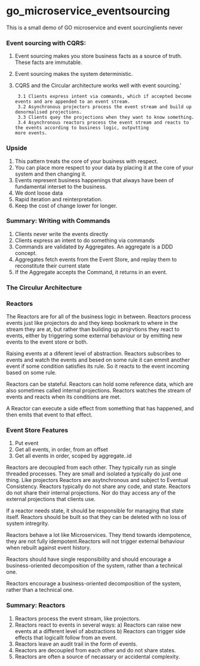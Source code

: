 

# go_microservice_eventsourcing
This is a small demo of GO microservice and event sourcinglients never 

### Event sourcing with CQRS:
1. Event sourcing makes you store business facts as a source of truth. These facts are immutable.

2. Event sourcing makes the system deterministic.

3. CQRS and the Circular architecture works well with event sourcing.'

        3.1 Clients express intent via commands, which if accepted become events and are appended to an event stream.
        3.2 Asynchronous projectors process the event stream and build up denormalised projections.
        3.3 Clients quey the projections when they want to know something.
        3.4 Asynchronous reactors process the event stream and reacts to the events according to business logic, outputting               more events. 
        
        
### Upside

1. This pattern treats the core of your business with respect.
2. You can place more respect to your data by placing it at the core of your system and then changing it.
3. Events represent business happenings that always have been of fundamental interset to the business.
4. We dont loose data
5. Rapid iteration and reinterpretation.
6. Keep the cost of change lower for longer.







### Summary: Writing with Commands
1. Clients never write the events directly
2. Clients express an intent to do something via commands
3. Commands are validated by Aggregates. An aggregate is a DDD concept.
4. Aggregates fetch events from the Event Store, and replay them to reconstitute their current state
5. If the Aggregate accepts the Command, it returns in an event.

### The Circulur Architecture

### Reactors
The Reactors are for all of the business logic in between. Reactors process events just like projectors do and they 
keep bookmark to where in the stream they are at, but rather than building up projrvtions they react to events, either by triggering some external behaviour or by emitting new  events to the event store or both.

Raising events at a diferent level of abstraction. Reactors subscribes to events and watch the events and 
besed on some rule it can emmit another event if some condition satisfies its rule. So it reacts to the event incoming 
based on some rule.

Reactors can be stateful. Reactors can hold some reference data, which are also sometimes called internal projections.
Reactors watches the stream of events and reacts when its conditions are met.

A Reactor can execute a side effect from something that has happened, and then emits that event to that effect.

### Event Store Features
1. Put event
2. Get all events, in order, from an offset
3. Get all events in order, scoped by aggregate..id

Reactors are decoupled from each other. They typically run as single threaded processes. They are small and isolated a typically do just one thing. Like projectors Reactors are asytnchronous and subject to Eventual Consistency. Reactors typically do not share any code, and state. Reactors do not share their internal projections. Nor do thay access any of the external projections that clients use.

If a reactor needs state, it should be responsible for managing that state itself. Reactors should be built so that they can be deleted with no loss of system intregrity.

Reactors behave a lot like Microservices. They ttend towards idempotence, they are not fully idempotent.Reactors will not 
trigger external behaviour when rebuilt against event history. 

Reactors should have single responsibility and should encourage a business-oriented decomposition of the system, rather than a technical one.

Reactors encourage a business-oriented decomposition of the system, rather than a technical one.

### Summary: Reactors

1. Reactors process the event stream, like projectors.
2. Reactors react to events in several ways:
        a) Reactors can raise new events at a different level of abstractions
        b) Reactors can trigger side effects that logicallt follow from an event.
3. Reactors leave an audit trail in the form of events.
4. Reactors are decoupled from each other and do not share states.
5. Reactors are often a source of necassary or accidental complexity.


















